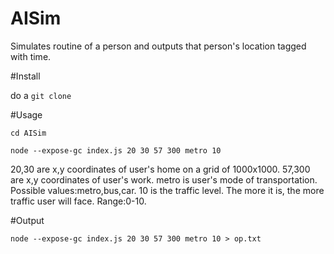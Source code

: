 # AISim
Simulates routine of a person and outputs that person's location tagged with time.

#Install

do a `git clone`

#Usage

`cd AISim`

`node --expose-gc index.js 20 30 57 300 metro 10`

20,30 are x,y coordinates of user's home on a grid of 1000x1000.
57,300 are x,y coordinates of user's work.
metro is user's mode of transportation. Possible values:metro,bus,car.
10 is the traffic level. The more it is, the more traffic user will face. Range:0-10.

#Output

`node --expose-gc index.js 20 30 57 300 metro 10 > op.txt`
